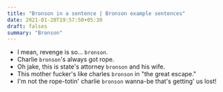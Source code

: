```yaml
---
title: "Bronson in a sentence | Bronson example sentences"
date: 2021-01-20T19:57:50+05:30
draft: falses
summary: "Bronson"
---
```

- I mean, revenge is so... `bronson`.
- Charlie `bronson`'s always got rope.
- Oh jake, this is state's attorney `bronson` and his wife.
- This mother fucker's like charles `bronson` in "the great escape."
- I'm not the rope-totin' charlie `bronson` wanna-be that's getting' us lost!
                 
